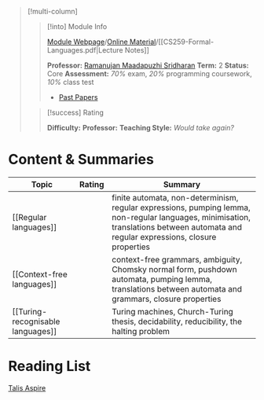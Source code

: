 > [!multi-column]
> 
>> [!into] Module Info
>> 
>> [Module Webpage](https://warwick.ac.uk/fac/sci/dcs/teaching/modules/cs259/)/[Online Material](https://warwick.ac.uk/fac/sci/dcs/teaching/material/cs259/)/[[CS259-Formal-Languages.pdf|Lecture Notes]]
>> 
>> **Professor:** [Ramanujan Maadapuzhi Sridharan](https://peoplesearch.warwick.ac.uk/profile/1675336)
>> **Term:** 2
>> **Status:** Core
>> **Assessment:** *70%* exam, *20%* programming coursework, *10%* class test
>> - [Past Papers](https://warwick.ac.uk/exampapers?q=CS259)
>
>> [!success] Rating
>> 
>> **Difficulty:** 
>> **Professor:** 
>> **Teaching Style:**
>> *Would take again?* 
# Content & Summaries
| Topic                             | Rating | Summary                                                                                                                                                                              |
| --------------------------------- | ------ | ------------------------------------------------------------------------------------------------------------------------------------------------------------------------------------ |
| [[Regular languages]]             |        | finite automata, non-determinism, regular expressions, pumping lemma, non-regular languages, minimisation, translations between automata and regular expressions, closure properties |
| [[Context-free languages]]        |        | context-free grammars, ambiguity, Chomsky normal form, pushdown automata, pumping lemma, translations between automata and grammars, closure properties                              |
| [[Turing-recognisable languages]] |        | Turing machines, Church-Turing thesis, decidability, reducibility, the halting problem                                                                                               |
# Reading List
[Talis Aspire](https://rl.talis.com/3/warwick/lists/25E5DBF7-2B28-CE86-6B4D-2FD4857D31FD.html?lang=en-GB)
